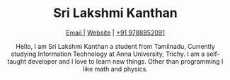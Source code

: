 <!--
 Copyright (c) 2021 Sri Lakshmi Kanthan P
 
 This software is released under the MIT License.
 https://opensource.org/licenses/MIT
-->


<h1 align="center">
  Sri Lakshmi Kanthan
</h1>


<p align="center">
  <a href="mailto:srilakshmikanthanp@gmail.com">  Email  </a>  |  
  <a href="https://srilakshmikanthanp.github.io"> Website</a>  | 
  <a href="tel:+919788852091">+91 9788852091</a> 
</p>


<p align="center">
Hello, I am Sri Lakshmi Kanthan a student from Tamilnadu, Currently studying Information Technology at Anna University, Trichy. I am a self-taught developer and I love to learn new things. Other than programming I like math and physics.
</p>
